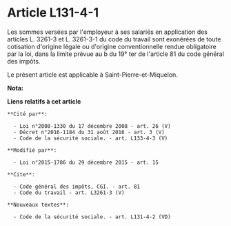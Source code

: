 # Article L131-4-1

Les sommes versées par l'employeur à ses salariés en application des articles L. 3261-3 et L. 3261-3-1 du code du travail
sont exonérées de toute cotisation d'origine légale ou d'origine conventionnelle rendue obligatoire par la loi, dans la
limite prévue au b du 19° ter de l'article 81 du code général des impôts. 

Le présent article est applicable à Saint-Pierre-et-Miquelon.

**Nota:**



**Liens relatifs à cet article**

	**Cité par**:

	  - Loi n°2008-1330 du 17 décembre 2008 - art. 26 (V)
	  - Décret n°2016-1184 du 31 août 2016 - art. 3 (V)
	  - Code de la sécurité sociale. - art. L133-4-3 (V)

	**Modifié par**:

	  - Loi n°2015-1786 du 29 décembre 2015 - art. 15

	**Cite**:

	  - Code général des impôts, CGI. - art. 81
	  - Code du travail - art. L3261-3 (V)

	**Nouveaux textes**:

	  - Code de la sécurité sociale. - art. L131-4-2 (VD)
